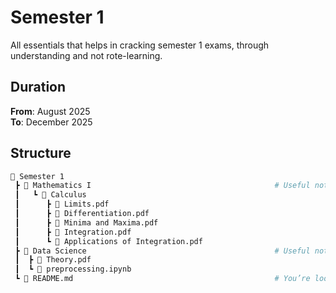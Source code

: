 # Semester 1
All essentials that helps in cracking semester 1 exams, through understanding and not rote-learning.

## Duration
**From**: August 2025 <br>
**To**: December 2025

## Structure
```bash
📂 Semester 1
 ┣ 📂 Mathematics I                                         # Useful notes and cheatsheet to revise for Mathematics exams
 ┃   ┗ 📂 Calculus
 ┃      ┣ 📄 Limits.pdf
 ┃      ┣ 📄 Differentiation.pdf
 ┃      ┣ 📄 Minima and Maxima.pdf
 ┃      ┣ 📄 Integration.pdf
 ┃      ┗ 📄 Applications of Integration.pdf
 ┣ 📂 Data Science                                          # Useful notes and code snippets to revise for Data Science exams
 ┃  ┣ 📄 Theory.pdf
 ┃  ┗ 📄 preprocessing.ipynb
 ┗ 📄 README.md                                             # You’re looking at it 😎 (Current version details)
```